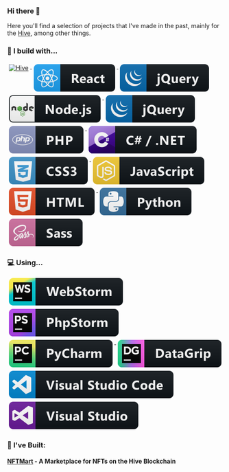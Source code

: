 ### Hi there 👋

Here you'll find a selection of projects that I've made in the past, mainly for the [Hive](https://hive.io), among other things.


### 🚧 I build with...

<p>
  <a href="http://hive.io/">
    <img src="https://raw.githubusercontent.com/Snaddyvitch-Dispenser/Snaddyvitch-Dispenser/5fcade7cf7f35824e624857d7f7c01b4f5d7f9a2/badges/hive.svg" alt="Hive" style="vertical-align:top; margin:4px">
  </a>

 <a href="https://reactjs.org/">
    <img src="https://raw.githubusercontent.com/MikeCodesDotNET/ColoredBadges/master/svg/dev/frameworks/react.svg" alt="React" style="vertical-align:top; margin:4px">
  </a>

  <a href="https://getbootstrap.com/">
    <img src="https://raw.githubusercontent.com/MikeCodesDotNET/ColoredBadges/master/svg/dev/frameworks/jquery.svg" alt="Bootstrap" style="vertical-align:top; margin:4px">
  </a>

  <a href="https://nodejs.org">
    <img src="https://raw.githubusercontent.com/MikeCodesDotNET/ColoredBadges/master/svg/dev/frameworks/nodejs.svg" alt="Node.js" style="vertical-align:top; margin:4px">
  </a>

  <a href="https://jquery.com/">
    <img src="https://raw.githubusercontent.com/MikeCodesDotNET/ColoredBadges/master/svg/dev/frameworks/jquery.svg" alt="JQuery" style="vertical-align:top; margin:4px">
  </a>

  <a href="https://php.net/">
    <img src="https://raw.githubusercontent.com/MikeCodesDotNET/ColoredBadges/master/svg/dev/languages/php.svg" alt="PHP" style="vertical-align:top; margin:4px">
  </a>

  <a href="https://docs.microsoft.com/en-us/dotnet/csharp/getting-started/introduction-to-the-csharp-language-and-the-net-framework">
    <img src="https://raw.githubusercontent.com/MikeCodesDotNET/ColoredBadges/master/svg/dev/languages/csharp_dotnet.svg" alt="C# / .NET" style="vertical-align:top; margin:4px">
  </a>

  <a href="#">
    <img src="https://raw.githubusercontent.com/MikeCodesDotNET/ColoredBadges/master/svg/dev/languages/css3.svg" alt="CSS" style="vertical-align:top; margin:4px">
  </a>
  
  <a href="#">
    <img src="https://raw.githubusercontent.com/MikeCodesDotNET/ColoredBadges/master/svg/dev/languages/js.svg" alt="JavaScript" style="vertical-align:top; margin:4px">
  </a>
  
  <a href="#">
    <img src="https://raw.githubusercontent.com/MikeCodesDotNET/ColoredBadges/master/svg/dev/languages/html.svg" alt="HTML" style="vertical-align:top; margin:4px">
  </a>

  <a href="https://python.org">
    <img src="https://raw.githubusercontent.com/MikeCodesDotNET/ColoredBadges/master/svg/dev/languages/python.svg" alt="Python" style="vertical-align:top; margin:4px">
  </a>
  
  <a href="https://sass-lang.com">
    <img src="https://raw.githubusercontent.com/MikeCodesDotNET/ColoredBadges/master/svg/dev/languages/sass.svg" alt="SASS" style="vertical-align:top; margin:4px">
  </a>
  
 </p>
 
 ### 💻 Using...
 
 <p>

  <a href="https://www.jetbrains.com/webstorm/">
    <img src="https://raw.githubusercontent.com/MikeCodesDotNET/ColoredBadges/master/svg/dev/tools/jetbrains_webstorm.svg" alt="WebStorm" style="vertical-align:top; margin:4px">
  </a>

  <a href="https://www.jetbrains.com/phpstorm/">
    <img src="https://raw.githubusercontent.com/MikeCodesDotNET/ColoredBadges/master/svg/dev/tools/jetbrains_phpstorm.svg" alt="PHPStorm" style="vertical-align:top; margin:4px">
  </a>

  <a href="https://www.jetbrains.com/pycharm/">
    <img src="https://raw.githubusercontent.com/MikeCodesDotNET/ColoredBadges/master/svg/dev/tools/jetbrains_pycharm.svg" alt="PyCharm" style="vertical-align:top; margin:4px">
  </a>

  <a href="https://www.jetbrains.com/datagrip/">
    <img src="https://raw.githubusercontent.com/MikeCodesDotNET/ColoredBadges/master/svg/dev/tools/jetbrains_datagrip.svg" alt="DataGrip" style="vertical-align:top; margin:4px">
  </a>

  <a href="https://code.visualstudio.com/">
    <img src="https://raw.githubusercontent.com/MikeCodesDotNET/ColoredBadges/master/svg/dev/tools/visualstudio_code.svg" alt="Visual Studio Code" style="vertical-align:top; margin:4px">
  </a>
  
  <a href="https://visualstudio.microsoft.com/">
    <img src="https://raw.githubusercontent.com/MikeCodesDotNET/ColoredBadges/master/svg/dev/tools/visualstudio.svg" alt="Visual Studio" style="vertical-align:top; margin:4px">
  </a>

  

</p>

### 🧱 I've Built:

#### [NFTMart](https://nftm.art) - A Marketplace for NFTs on the Hive Blockchain
